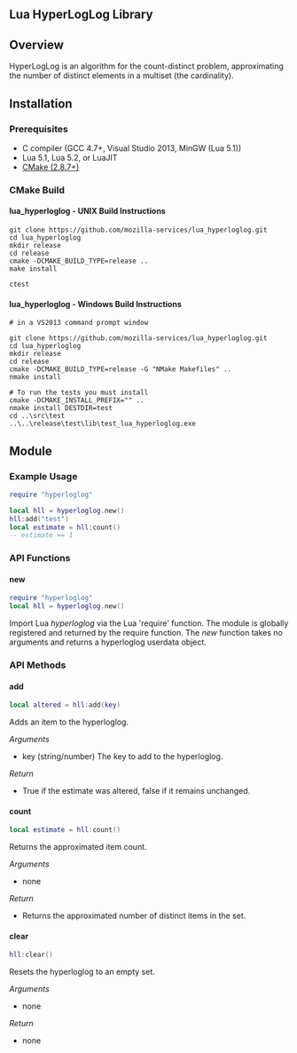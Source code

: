 Lua HyperLogLog Library
-----------------------

## Overview
HyperLogLog is an algorithm for the count-distinct problem, approximating the number of distinct elements in a multiset (the cardinality).

## Installation

### Prerequisites
* C compiler (GCC 4.7+, Visual Studio 2013, MinGW (Lua 5.1))
* Lua 5.1, Lua 5.2, or LuaJIT
* [CMake (2.8.7+)](http://cmake.org/cmake/resources/software.html)

### CMake Build

#### lua_hyperloglog  - UNIX Build Instructions

    git clone https://github.com/mozilla-services/lua_hyperloglog.git
    cd lua_hyperloglog 
    mkdir release
    cd release
    cmake -DCMAKE_BUILD_TYPE=release ..
    make install

    ctest

#### lua_hyperloglog  - Windows Build Instructions

    # in a VS2013 command prompt window

    git clone https://github.com/mozilla-services/lua_hyperloglog.git
    cd lua_hyperloglog 
    mkdir release
    cd release
    cmake -DCMAKE_BUILD_TYPE=release -G "NMake Makefiles" ..
    nmake install

    # To run the tests you must install
    cmake -DCMAKE_INSTALL_PREFIX="" ..
    nmake install DESTDIR=test
    cd ..\src\test
    ..\..\release\test\lib\test_lua_hyperloglog.exe

## Module

### Example Usage
```lua
require "hyperloglog"

local hll = hyperloglog.new()
hll:add("test")
local estimate = hll:count()
-- estimate == 1

```

### API Functions

#### new
```lua
require "hyperloglog"
local hll = hyperloglog.new()
```

Import Lua _hyperloglog_ via the Lua 'require' function. The module is
globally registered and returned by the require function. The _new_ function
takes no arguments and returns a hyperloglog userdata object.

### API Methods

#### add
```lua
local altered = hll:add(key)
```

Adds an item to the hyperloglog.

*Arguments*
- key (string/number) The key to add to the hyperloglog.

*Return*
- True if the estimate was altered, false if it remains unchanged.

#### count
```lua
local estimate = hll:count()
```

Returns the approximated item count.

*Arguments*
- none

*Return*
- Returns the approximated number of distinct items in the set.

#### clear
```lua
hll:clear()
```

Resets the hyperloglog to an empty set.

*Arguments*
- none

*Return*
- none
